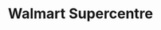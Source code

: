 ---
title: "Walmart Supercentre"
url: /edmonton/walmart-supercentre-tamarack-way-nw/
shop: supermarket
---